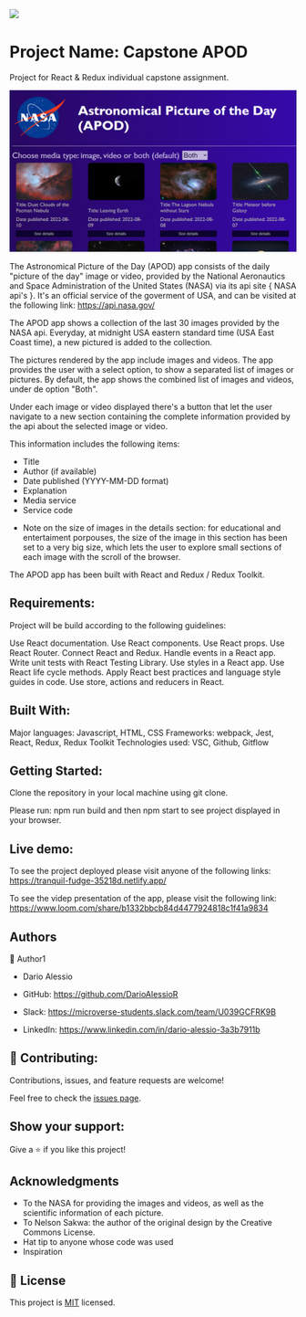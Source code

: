 ![](https://img.shields.io/badge/Microverse-blueviolet)

# Project Name: Capstone APOD

Project for React & Redux individual capstone assignment.

![](src/assets/images/app-picture.png)

The Astronomical Picture of the Day (APOD) app consists of the daily "picture of the day" image or video, provided by the National Aeronautics and Space Administration of the United States (NASA) via its api site { NASA api's }. It's an official service of the goverment of USA, and can be visited at the following link:
https://api.nasa.gov/

The APOD app shows a collection of the last 30 images provided by the NASA api. Everyday, at midnight USA eastern standard time (USA East Coast time), a new pictured is added to the collection.

The pictures rendered by the app include images and videos. The app provides the user with a select option, to show a separated list of images or pictures. By default, the app shows the combined list of images and videos, under de option "Both".

Under each image or video displayed there's a button that let the user navigate to a new section containing the complete information provided by the api about the selected image or video.

This information includes the following items:
- Title
- Author (if available)
- Date published (YYYY-MM-DD format)
- Explanation
- Media service
- Service code

* Note on the size of images in the details section: for educational and entertaiment porpouses, the size of the image in this section has been set to a very big size, which lets the user to explore small sections of each image with the scroll of the browser. 

The APOD app has been built with React and Redux / Redux Toolkit.

## Requirements:

Project will be build according to the following guidelines:

Use React documentation.
Use React components.
Use React props.
Use React Router.
Connect React and Redux.
Handle events in a React app.
Write unit tests with React Testing Library.
Use styles in a React app.
Use React life cycle methods.
Apply React best practices and language style guides in code.
Use store, actions and reducers in React.

## Built With:
Major languages: Javascript, HTML, CSS
Frameworks: webpack, Jest, React, Redux, Redux Toolkit
Technologies used: VSC, Github, Gitflow

## Getting Started:
Clone the repository in your local machine using git clone.

Please run: npm run build and then npm start to see project displayed in your browser.

## Live demo:

To see the project deployed please visit anyone of the following links:
https://tranquil-fudge-35218d.netlify.app/

To see the videp presentation of the app, please visit the following link:
https://www.loom.com/share/b1332bbcb84d4477924818c1f41a9834


##  Authors
👤 Author1

- Dario Alessio

- GitHub: https://github.com/DarioAlessioR

- Slack: https://microverse-students.slack.com/team/U039GCFRK9B

- LinkedIn: https://www.linkedin.com/in/dario-alessio-3a3b7911b


## 🤝 Contributing:

Contributions, issues, and feature requests are welcome!

Feel free to check the [issues page](../../issues/).

## Show your support:

Give a ⭐️ if you like this project!

## Acknowledgments

- To the NASA for providing the images and videos, as well as the scientific information of each picture.
- To Nelson Sakwa: the author of the original design by the Creative Commons License.
- Hat tip to anyone whose code was used
- Inspiration

## 📝 License

This project is [MIT](./MIT.md) licensed.